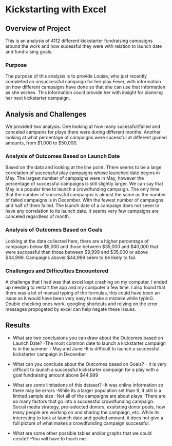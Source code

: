 # Kickstarting with Excel

## Overview of Project
This is an analysis of 4112 different kickstarter fundraising campaigns around the work and how sucessful they were with relation to launch date and fundraising goals. 


### Purpose
The purpose of this analysis is to provide Louise, who just recently completed an unsuccessful campaign for her play Fever, with information on how different campaigns have done so that she can use that information as she wishes. This information could provide her with insight for planning her next kickstarter campaign.   

## Analysis and Challenges
We provided two analysis. 
One looking at how many sucessful/failed and canceled campains for plays there were during different months. 
Another looking at what percentage of campaigns were sucessful at different goaled amounts, from $1,000 to $50,000.


### Analysis of Outcomes Based on Launch Date
Based on the data and looking at the line point. There seems to be a large correlation of successful play campaigns whose launched date begins in May. The largest number of campaigns were in May, however the percentage of successful campaigns is still slightly larger. We can say that May is a popular time to launch a crowdfunding campaign. 
The only time that the number of successful campaigns is almost the same as the number of failed campaigns is in December. With the fewest number of campaigns and half of them failed. 
The launch date of a campaign does not seem to have any correlation to its launch date. It seems very few campaigns are canceled regardless of month. 

### Analysis of Outcomes Based on Goals
Looking at the data collected here, there are a higher percentage of campaigns below $5,000 and those between $35,000 and $40,000 that were successful than those between $9,999 and $35,000 or above $44,999. 
Campaigns abover $44,999 seem to be likely to fail. 



### Challenges and Difficulties Encountered
A challenge that I had was that excel kept crashing on my computer. I ended up needing to restart the app and my computer a few time.
I also found that there was a lot of manual typing of the formulas, this could have been an issue as it would have been very easy to make a mistake while typinG. Double checking ones work, googling shortcuts and relying on the error messages propogated by excel can help negate these issues. 


## Results

- What are two conclusions you can draw about the Outcomes based on Launch Date?
        -The most common date to launch a kickstarter campaign is in the summer - May and June 
        -It is difficult to launch a successful kickstarter campaign in December

- What can you conclude about the Outcomes based on Goals?
        - It is very difficult to launch a successful kickstarter campaign for a play with a goal fundraising amount above  $44,999 

- What are some limitations of this dataset?
      -It was online information so there may be errors
      -While its a larger population set than 9, it still is a limited sample size
      -Not all of the campaigns are about plays
      -There are so many factors that go into a successful crowdfunding campaign. Social media strategy, pre-selected donors, exsitsting donor pools, how many people are working on and sharing the campaign, etc. While its interesting to look at launch date and goaled amount, it does not give a full picture of what makes a crowdfunding campaign successful. 

- What are some other possible tables and/or graphs that we could create?
-You will have to teach me. 
